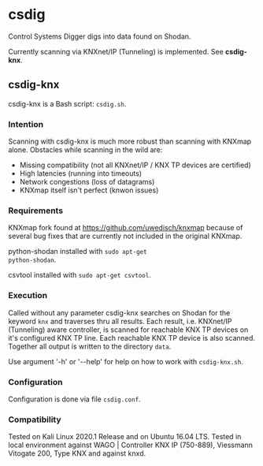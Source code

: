 # csdig
Control Systems Digger digs into data found on Shodan.

Currently scanning via KNXnet/IP (Tunneling) is implemented. See **csdig-knx**.

## csdig-knx
csdig-knx is a Bash script: <code>csdig.sh</code>.

### Intention
Scanning with csdig-knx is much more robust than scanning with KNXmap alone. Obstacles while scanning in the wild are:
* Missing compatibility (not all KNXnet/IP / KNX TP devices are certified)
* High latencies (running into timeouts)
* Network congestions (loss of datagrams)
* KNXmap itself isn't perfect (knwon issues)

### Requirements
KNXmap fork found at https://github.com/uwedisch/knxmap because of several bug fixes that are currently not included in the original KNXmap.

python-shodan installed with <code>sudo apt-get python-shodan</code>.

csvtool installed with <code>sudo apt-get csvtool</code>.
  
### Execution
Called without any parameter csdig-knx searches on Shodan for the keyword <code>knx</code> and traverses thru all results.  Each result, i.e. KNXnet/IP (Tunneling) aware controller, is scanned for reachable KNX TP devices on it's configured KNX TP line.  Each reachable KNX TP device is also scanned.  Together all output is written to the directory <code>data</code>.

Use argument '-h' or '--help' for help on how to work with <code>csdig-knx.sh</code>.

### Configuration
Configuration is done via file <code>csdig.conf</code>.

### Compatibility
Tested on Kali Linux 2020.1 Release and on Ubuntu 16.04 LTS. Tested in local environment against WAGO | Controller KNX IP (750-889), Viessmann Vitogate 200, Type KNX and against knxd.
